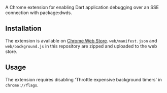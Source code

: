 A Chrome extension for enabling Dart application debugging over an SSE connection with package:dwds.

## Installation

The extension is available on [Chrome Web Store](https://chrome.google.com/webstore/detail/dart-debug-extension/eljbmlghnomdjgdjmbdekegdkbabckhm).
`web/manifest.json` and `web/background.js` in this repository are zipped and uploaded to the web store.

## Usage

The extension requires disabling 'Throttle expensive background timers' in `chrome://flags`.